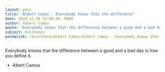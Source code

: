 ```yaml
---
layout: post
title: "Albert Camus - Everybody knows that the difference"
date: 2024-12-28 12:00:00 -0000
author: Albert Camus
quote: "Everybody knows that the difference between a good and a bad day is how you define it."
subject: Existence
permalink: /Existence/Albert Camus/Albert Camus - Everybody knows that the difference
---
```


Everybody knows that the difference between a good and a bad day is how you define it.

- Albert Camus
